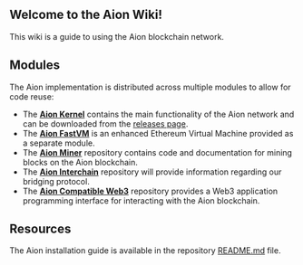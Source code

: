 ## Welcome to the Aion Wiki!

This wiki is a guide to using the Aion blockchain network.

## Modules

The Aion implementation is distributed across multiple modules to allow for code reuse:
* The [**Aion Kernel**](https://github.com/aionnetwork/aion) contains the main functionality of the Aion network and can be downloaded from the [releases page](https://github.com/aionnetwork/aion/releases).
* The [**Aion FastVM**](https://github.com/aionnetwork/aion_fastvm) is an enhanced Ethereum Virtual Machine provided as a separate module.
* The [**Aion Miner**](https://github.com/aionnetwork/aion_miner) repository contains code and documentation for mining blocks on the Aion blockchain.
* The [**Aion Interchain**](https://github.com/aionnetwork/aion_interchain) repository will provide information regarding our bridging protocol.
* The [**Aion Compatible Web3**](https://github.com/aionnetwork/aion_web3) repository provides a Web3 application programming interface for interacting with the Aion blockchain.

## Resources

The Aion installation guide is available in the repository [README.md](https://github.com/aionnetwork/aion/blob/master/README.md) file.





